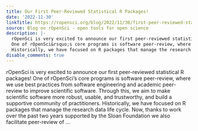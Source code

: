 ```yaml
---
title: Our First Peer-Reviewed Statistical R Packages!
date: '2022-11-30'
linkTitle: https://ropensci.org/blog/2022/11/30/first-peer-reviewed-stats-packages/
source: Blog on rOpenSci - open tools for open science
description: |-
  rOpenSci is very excited to announce our first peer-reviewed statistical R packages!
  One of rOpenSci&rsquo;s core programs is software peer-review, where we use best practices from software engineering and academic peer-review to improve scientific software. Through this, we aim to make scientific software more robust, usable, and trustworthy, and build a supportive community of practitioners.
  Historically, we have focused on R packages that manage the research data life cycle. Now, thanks to work over the past two years supported by the Sloan Foundation we also facilitate peer-review of ...
disable_comments: true
---
```

rOpenSci is very excited to announce our first peer-reviewed statistical R packages!
One of rOpenSci&rsquo;s core programs is software peer-review, where we use best practices from software engineering and academic peer-review to improve scientific software. Through this, we aim to make scientific software more robust, usable, and trustworthy, and build a supportive community of practitioners.
Historically, we have focused on R packages that manage the research data life cycle. Now, thanks to work over the past two years supported by the Sloan Foundation we also facilitate peer-review of ...